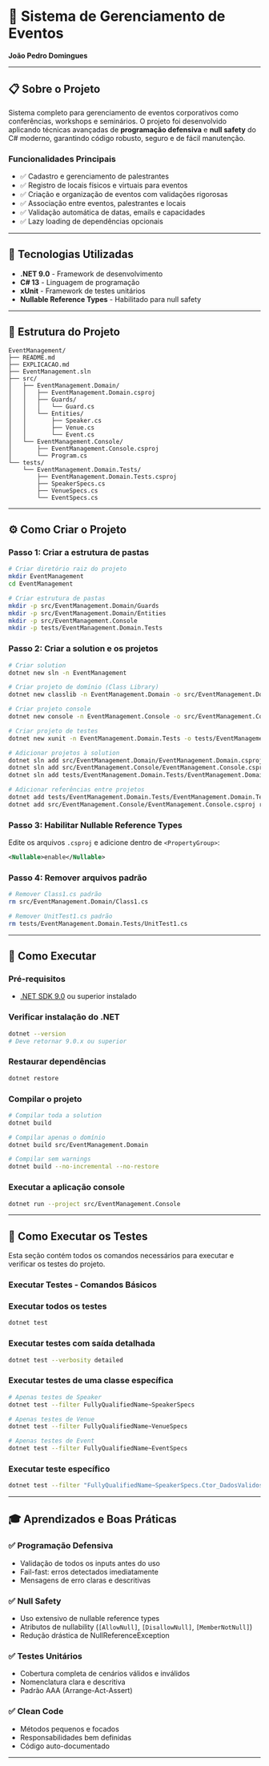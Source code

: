 # 🎯 Sistema de Gerenciamento de Eventos

**João Pedro Domingues**

---

## 📋 Sobre o Projeto

Sistema completo para gerenciamento de eventos corporativos como conferências, workshops e seminários. O projeto foi desenvolvido aplicando técnicas avançadas de **programação defensiva** e **null safety** do C# moderno, garantindo código robusto, seguro e de fácil manutenção.

### Funcionalidades Principais

- ✅ Cadastro e gerenciamento de palestrantes
- ✅ Registro de locais físicos e virtuais para eventos
- ✅ Criação e organização de eventos com validações rigorosas
- ✅ Associação entre eventos, palestrantes e locais
- ✅ Validação automática de datas, emails e capacidades
- ✅ Lazy loading de dependências opcionais

---

## 🚀 Tecnologias Utilizadas

- **.NET 9.0** - Framework de desenvolvimento
- **C# 13** - Linguagem de programação
- **xUnit** - Framework de testes unitários
- **Nullable Reference Types** - Habilitado para null safety

---

## 📁 Estrutura do Projeto

```
EventManagement/
├── README.md
├── EXPLICACAO.md
├── EventManagement.sln
├── src/
│   ├── EventManagement.Domain/
│   │   ├── EventManagement.Domain.csproj
│   │   ├── Guards/
│   │   │   └── Guard.cs
│   │   └── Entities/
│   │       ├── Speaker.cs
│   │       ├── Venue.cs
│   │       └── Event.cs
│   └── EventManagement.Console/
│       ├── EventManagement.Console.csproj
│       └── Program.cs
└── tests/
    └── EventManagement.Domain.Tests/
        ├── EventManagement.Domain.Tests.csproj
        ├── SpeakerSpecs.cs
        ├── VenueSpecs.cs
        └── EventSpecs.cs
```

---

## ⚙️ Como Criar o Projeto

### Passo 1: Criar a estrutura de pastas

```bash
# Criar diretório raiz do projeto
mkdir EventManagement
cd EventManagement

# Criar estrutura de pastas
mkdir -p src/EventManagement.Domain/Guards
mkdir -p src/EventManagement.Domain/Entities
mkdir -p src/EventManagement.Console
mkdir -p tests/EventManagement.Domain.Tests
```

### Passo 2: Criar a solution e os projetos

```bash
# Criar solution
dotnet new sln -n EventManagement

# Criar projeto de domínio (Class Library)
dotnet new classlib -n EventManagement.Domain -o src/EventManagement.Domain -f net9.0

# Criar projeto console
dotnet new console -n EventManagement.Console -o src/EventManagement.Console -f net9.0

# Criar projeto de testes
dotnet new xunit -n EventManagement.Domain.Tests -o tests/EventManagement.Domain.Tests -f net9.0

# Adicionar projetos à solution
dotnet sln add src/EventManagement.Domain/EventManagement.Domain.csproj
dotnet sln add src/EventManagement.Console/EventManagement.Console.csproj
dotnet sln add tests/EventManagement.Domain.Tests/EventManagement.Domain.Tests.csproj

# Adicionar referências entre projetos
dotnet add tests/EventManagement.Domain.Tests/EventManagement.Domain.Tests.csproj reference src/EventManagement.Domain/EventManagement.Domain.csproj
dotnet add src/EventManagement.Console/EventManagement.Console.csproj reference src/EventManagement.Domain/EventManagement.Domain.csproj
```

### Passo 3: Habilitar Nullable Reference Types

Edite os arquivos `.csproj` e adicione dentro de `<PropertyGroup>`:

```xml
<Nullable>enable</Nullable>
```

### Passo 4: Remover arquivos padrão

```bash
# Remover Class1.cs padrão
rm src/EventManagement.Domain/Class1.cs

# Remover UnitTest1.cs padrão
rm tests/EventManagement.Domain.Tests/UnitTest1.cs
```

---

## 🔧 Como Executar

### Pré-requisitos

- [.NET SDK 9.0](https://dotnet.microsoft.com/download/dotnet/9.0) ou superior instalado

### Verificar instalação do .NET

```bash
dotnet --version
# Deve retornar 9.0.x ou superior
```

### Restaurar dependências

```bash
dotnet restore
```

### Compilar o projeto

```bash
# Compilar toda a solution
dotnet build

# Compilar apenas o domínio
dotnet build src/EventManagement.Domain

# Compilar sem warnings
dotnet build --no-incremental --no-restore
```

### Executar a aplicação console

```bash
dotnet run --project src/EventManagement.Console
```

---

## 🧪 Como Executar os Testes

Esta seção contém todos os comandos necessários para executar e verificar os testes do projeto.

### Executar Testes - Comandos Básicos

### Executar todos os testes

```bash
dotnet test
```

### Executar testes com saída detalhada

```bash
dotnet test --verbosity detailed
```

### Executar testes de uma classe específica

```bash
# Apenas testes de Speaker
dotnet test --filter FullyQualifiedName~SpeakerSpecs

# Apenas testes de Venue
dotnet test --filter FullyQualifiedName~VenueSpecs

# Apenas testes de Event
dotnet test --filter FullyQualifiedName~EventSpecs
```

### Executar teste específico

```bash
dotnet test --filter "FullyQualifiedName~SpeakerSpecs.Ctor_DadosValidos_DeveCriarSpeaker"
```

---

## 🎓 Aprendizados e Boas Práticas

### ✅ Programação Defensiva

- Validação de todos os inputs antes do uso
- Fail-fast: erros detectados imediatamente
- Mensagens de erro claras e descritivas

### ✅ Null Safety

- Uso extensivo de nullable reference types
- Atributos de nullability (`[AllowNull]`, `[DisallowNull]`, `[MemberNotNull]`)
- Redução drástica de NullReferenceException

### ✅ Testes Unitários

- Cobertura completa de cenários válidos e inválidos
- Nomenclatura clara e descritiva
- Padrão AAA (Arrange-Act-Assert)

### ✅ Clean Code

- Métodos pequenos e focados
- Responsabilidades bem definidas
- Código auto-documentado

---

